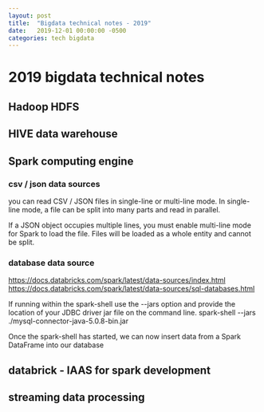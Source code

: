 ```yaml
---
layout: post
title:  "Bigdata technical notes - 2019"
date:   2019-12-01 00:00:00 -0500
categories: tech bigdata
---
```


# 2019 bigdata technical notes #

## Hadoop HDFS

## HIVE data warehouse

## Spark computing engine

### csv / json data sources

you can read CSV / JSON files in single-line or multi-line mode. In single-line mode, a file can be split into many parts and read in parallel.

If a JSON object occupies multiple lines, you must enable multi-line mode for Spark to load the file. Files will be loaded as a whole entity and cannot be split.

### database data source

https://docs.databricks.com/spark/latest/data-sources/index.html
https://docs.databricks.com/spark/latest/data-sources/sql-databases.html

If running within the spark-shell use the --jars option and provide the location of your JDBC driver jar file on the command line.
spark-shell --jars ./mysql-connector-java-5.0.8-bin.jar

Once the spark-shell has started, we can now insert data from a Spark DataFrame into our database

## databrick - IAAS for spark development	

## streaming data processing